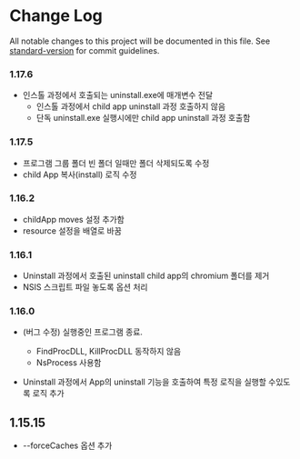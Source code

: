 # Change Log

All notable changes to this project will be documented in this file. See [standard-version](https://github.com/conventional-changelog/standard-version) for commit guidelines.

### 1.17.6

* 인스톨 과정에서 호출되는 uninstall.exe에 매개변수 전달
  - 인스톨 과정에서 child app uninstall 과정 호출하지 않음
  - 단독 uninstall.exe 실행시에만 child app uninstall 과정 호출함

### 1.17.5

* 프로그램 그룹 폴더 빈 폴더 일때만 폴더 삭제되도록 수정
* child App 복사(install) 로직 수정

### 1.16.2

* childApp moves 설정 추가함
* resource 설정을 배열로 바꿈 

### 1.16.1

* Uninstall 과정에서 호출된 uninstall child app의 chromium 폴더를 제거
* NSIS 스크립트 파일 놓도록 옵션 처리

### 1.16.0

* (버그 수정) 실행중인 프로그램 종료.
  - FindProcDLL, KillProcDLL 동작하지 않음
  - NsProcess 사용함

* Uninstall 과정에서 App의 uninstall 기능을 호출하여 특정 로직을 실행할 수있도록 로직 추가

## 1.15.15
* --forceCaches 옵션 추가